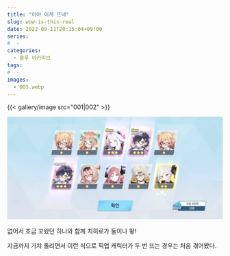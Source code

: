 ```yaml
---
title: "이야 이게 뜨네"
slug: wow-is-this-real
date: 2022-09-11T20:15:04+09:00
series:
#  - 
categories:
  - 블루 아카이브
tags:
#  - 
images:
  - 003.webp
---
```


{{< gallery/image src="001|002" >}}

![](003.webp)

없어서 조금 꼬왔던 히나와 함께 치히로가 둘이나 뙇!

지금까지 가챠 돌리면서 이런 식으로 픽업 캐릭터가 두 번 뜨는 경우는 처음 겪어봤다.
